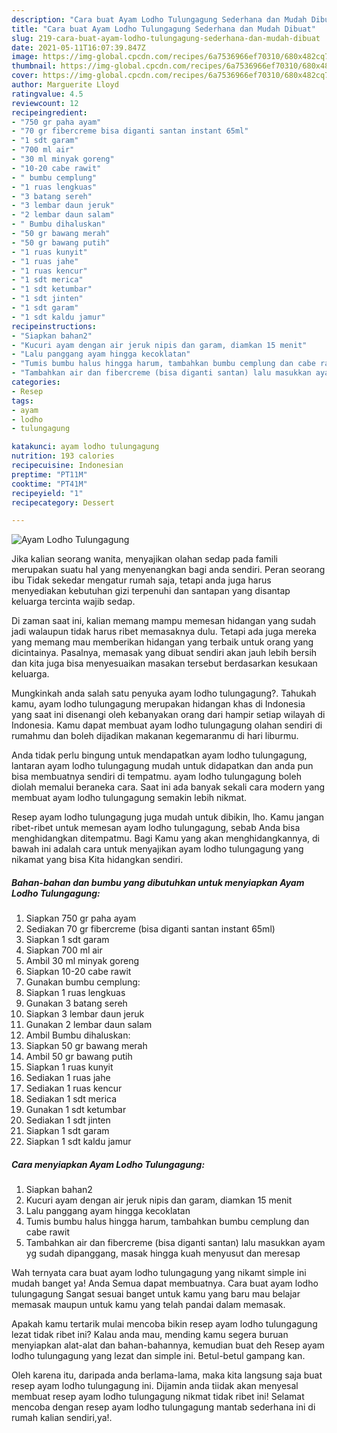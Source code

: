 ```yaml
---
description: "Cara buat Ayam Lodho Tulungagung Sederhana dan Mudah Dibuat"
title: "Cara buat Ayam Lodho Tulungagung Sederhana dan Mudah Dibuat"
slug: 219-cara-buat-ayam-lodho-tulungagung-sederhana-dan-mudah-dibuat
date: 2021-05-11T16:07:39.847Z
image: https://img-global.cpcdn.com/recipes/6a7536966ef70310/680x482cq70/ayam-lodho-tulungagung-foto-resep-utama.jpg
thumbnail: https://img-global.cpcdn.com/recipes/6a7536966ef70310/680x482cq70/ayam-lodho-tulungagung-foto-resep-utama.jpg
cover: https://img-global.cpcdn.com/recipes/6a7536966ef70310/680x482cq70/ayam-lodho-tulungagung-foto-resep-utama.jpg
author: Marguerite Lloyd
ratingvalue: 4.5
reviewcount: 12
recipeingredient:
- "750 gr paha ayam"
- "70 gr fibercreme bisa diganti santan instant 65ml"
- "1 sdt garam"
- "700 ml air"
- "30 ml minyak goreng"
- "10-20 cabe rawit"
- " bumbu cemplung"
- "1 ruas lengkuas"
- "3 batang sereh"
- "3 lembar daun jeruk"
- "2 lembar daun salam"
- " Bumbu dihaluskan"
- "50 gr bawang merah"
- "50 gr bawang putih"
- "1 ruas kunyit"
- "1 ruas jahe"
- "1 ruas kencur"
- "1 sdt merica"
- "1 sdt ketumbar"
- "1 sdt jinten"
- "1 sdt garam"
- "1 sdt kaldu jamur"
recipeinstructions:
- "Siapkan bahan2"
- "Kucuri ayam dengan air jeruk nipis dan garam, diamkan 15 menit"
- "Lalu panggang ayam hingga kecoklatan"
- "Tumis bumbu halus hingga harum, tambahkan bumbu cemplung dan cabe rawit"
- "Tambahkan air dan fibercreme (bisa diganti santan) lalu masukkan ayam yg sudah dipanggang, masak hingga kuah menyusut dan meresap"
categories:
- Resep
tags:
- ayam
- lodho
- tulungagung

katakunci: ayam lodho tulungagung 
nutrition: 193 calories
recipecuisine: Indonesian
preptime: "PT11M"
cooktime: "PT41M"
recipeyield: "1"
recipecategory: Dessert

---
```



![Ayam Lodho Tulungagung](https://img-global.cpcdn.com/recipes/6a7536966ef70310/680x482cq70/ayam-lodho-tulungagung-foto-resep-utama.jpg)

Jika kalian seorang wanita, menyajikan olahan sedap pada famili merupakan suatu hal yang menyenangkan bagi anda sendiri. Peran seorang ibu Tidak sekedar mengatur rumah saja, tetapi anda juga harus menyediakan kebutuhan gizi terpenuhi dan santapan yang disantap keluarga tercinta wajib sedap.

Di zaman  saat ini, kalian memang mampu memesan hidangan yang sudah jadi walaupun tidak harus ribet memasaknya dulu. Tetapi ada juga mereka yang memang mau memberikan hidangan yang terbaik untuk orang yang dicintainya. Pasalnya, memasak yang dibuat sendiri akan jauh lebih bersih dan kita juga bisa menyesuaikan masakan tersebut berdasarkan kesukaan keluarga. 



Mungkinkah anda salah satu penyuka ayam lodho tulungagung?. Tahukah kamu, ayam lodho tulungagung merupakan hidangan khas di Indonesia yang saat ini disenangi oleh kebanyakan orang dari hampir setiap wilayah di Indonesia. Kamu dapat membuat ayam lodho tulungagung olahan sendiri di rumahmu dan boleh dijadikan makanan kegemaranmu di hari liburmu.

Anda tidak perlu bingung untuk mendapatkan ayam lodho tulungagung, lantaran ayam lodho tulungagung mudah untuk didapatkan dan anda pun bisa membuatnya sendiri di tempatmu. ayam lodho tulungagung boleh diolah memalui beraneka cara. Saat ini ada banyak sekali cara modern yang membuat ayam lodho tulungagung semakin lebih nikmat.

Resep ayam lodho tulungagung juga mudah untuk dibikin, lho. Kamu jangan ribet-ribet untuk memesan ayam lodho tulungagung, sebab Anda bisa menghidangkan ditempatmu. Bagi Kamu yang akan menghidangkannya, di bawah ini adalah cara untuk menyajikan ayam lodho tulungagung yang nikamat yang bisa Kita hidangkan sendiri.

<!--inarticleads1-->

##### Bahan-bahan dan bumbu yang dibutuhkan untuk menyiapkan Ayam Lodho Tulungagung:

1. Siapkan 750 gr paha ayam
1. Sediakan 70 gr fibercreme (bisa diganti santan instant 65ml)
1. Siapkan 1 sdt garam
1. Siapkan 700 ml air
1. Ambil 30 ml minyak goreng
1. Siapkan 10-20 cabe rawit
1. Gunakan  bumbu cemplung:
1. Siapkan 1 ruas lengkuas
1. Gunakan 3 batang sereh
1. Siapkan 3 lembar daun jeruk
1. Gunakan 2 lembar daun salam
1. Ambil  Bumbu dihaluskan:
1. Siapkan 50 gr bawang merah
1. Ambil 50 gr bawang putih
1. Siapkan 1 ruas kunyit
1. Sediakan 1 ruas jahe
1. Sediakan 1 ruas kencur
1. Sediakan 1 sdt merica
1. Gunakan 1 sdt ketumbar
1. Sediakan 1 sdt jinten
1. Siapkan 1 sdt garam
1. Siapkan 1 sdt kaldu jamur




<!--inarticleads2-->

##### Cara menyiapkan Ayam Lodho Tulungagung:

1. Siapkan bahan2
1. Kucuri ayam dengan air jeruk nipis dan garam, diamkan 15 menit
1. Lalu panggang ayam hingga kecoklatan
1. Tumis bumbu halus hingga harum, tambahkan bumbu cemplung dan cabe rawit
1. Tambahkan air dan fibercreme (bisa diganti santan) lalu masukkan ayam yg sudah dipanggang, masak hingga kuah menyusut dan meresap




Wah ternyata cara buat ayam lodho tulungagung yang nikamt simple ini mudah banget ya! Anda Semua dapat membuatnya. Cara buat ayam lodho tulungagung Sangat sesuai banget untuk kamu yang baru mau belajar memasak maupun untuk kamu yang telah pandai dalam memasak.

Apakah kamu tertarik mulai mencoba bikin resep ayam lodho tulungagung lezat tidak ribet ini? Kalau anda mau, mending kamu segera buruan menyiapkan alat-alat dan bahan-bahannya, kemudian buat deh Resep ayam lodho tulungagung yang lezat dan simple ini. Betul-betul gampang kan. 

Oleh karena itu, daripada anda berlama-lama, maka kita langsung saja buat resep ayam lodho tulungagung ini. Dijamin anda tiidak akan menyesal membuat resep ayam lodho tulungagung nikmat tidak ribet ini! Selamat mencoba dengan resep ayam lodho tulungagung mantab sederhana ini di rumah kalian sendiri,ya!.

